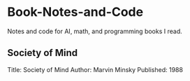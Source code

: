 # Book-Notes-and-Code
Notes and code for AI, math, and programming books I read.

## Society of Mind

Title: Society of Mind
Author: Marvin Minsky
Published: 1988
